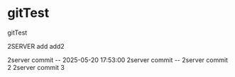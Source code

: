 # gitTest
gitTest


2SERVER
add
add2


2server  commit -- 2025-05-20 17:53:00
2server commit --
2server commit 2
2server commit 3
